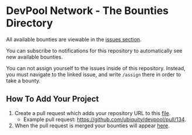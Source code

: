 # DevPool Network - The Bounties Directory

All available bounties are viewable in the [issues section](https://github.com/ubiquity/devpool/issues).

You can subscribe to notifications for this repository to automatically see new available bounties.

You can not assign yourself to the issues inside of this repository. Instead, you must navigate to the linked issue, and write `/assign` there in order to take a bounty. 

## How To Add Your Project
1. Create a pull request which adds your repository URL to this [file](https://github.com/ubiquity/devpool/blob/development/projects.json).
    - Example pull request: https://github.com/ubiquity/devpool/pull/134.
2. When the pull request is merged your bounties will appear [here](https://github.com/ubiquity/devpool/issues).
